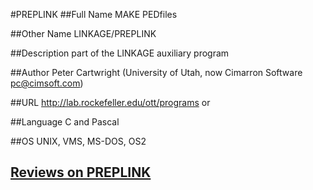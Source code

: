 #PREPLINK
##Full Name
MAKE PEDfiles

##Other Name
LINKAGE/PREPLINK

##Description
part of the LINKAGE auxiliary program

##Author
Peter Cartwright (University of Utah, now Cimarron Software pc@cimsoft.com)

##URL
http://lab.rockefeller.edu/ott/programs or

##Language
C and Pascal

##OS
UNIX, VMS, MS-DOS, OS2


## [Reviews on PREPLINK](https://github.com/gaow/genetic-analysis-software/issues/420)